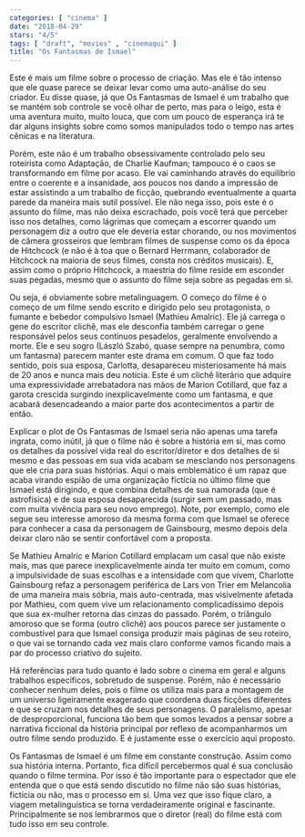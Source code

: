 ```yaml
---
categories: [ "cinema" ]
date: "2018-04-29"
stars: "4/5"
tags: [ "draft", "movies" , "cinemaqui" ]
title: "Os Fantasmas de Ismael"
---
```

Este é mais um filme sobre o processo de criação. Mas ele é tão
intenso que ele quase parece se deixar levar como uma auto-análise do seu
criador. Eu disse quase, já que Os Fantasmas de Ismael é um trabalho
que se mantém sob controle se você olhar de perto, mas para o leigo,
esta é uma aventura muito, muito louca, que com um pouco de esperança
irá te dar alguns insights sobre como somos manipulados todo o tempo
nas artes cênicas e na literatura.

Porém, este não é um trabalho obsessivamente controlado pelo seu
roteirista como Adaptação, de Charlie Kaufman; tampouco é o caos
se transformando em filme por acaso. Ele vai caminhando através do
equilíbrio entre o coerente e a insanidade, aos poucos nos dando a
impressão de estar assistindo a um trabalho de ficção, quebrando
eventualmente a quarta parede da maneira mais sutil possível. Ele não
nega isso, pois este é o assunto do filme, mas não deixa escrachado,
pois você terá que perceber isso nos detalhes, como lágrimas que
começam a escorrer quando um personagem diz a outro que ele deveria
estar chorando, ou nos movimentos de câmera grosseiros que lembram
filmes de suspense como os da época de Hitchcock (e não é à toa que
o Bernard Herrmann, colaborador de Hitchcock na maioria de seus filmes,
consta nos créditos musicais). E, assim como o próprio Hitchcock, a
maestria do filme reside em esconder suas pegadas, mesmo que o assunto
do filme seja sobre as pegadas em si.

Ou seja, é obviamente sobre metalinguagem. O começo do filme é o
começo de um filme sendo escrito e dirigido pelo seu protagonista, o
fumante e bebedor compulsivo Ismael (Mathieu Amalric). Ele já carrega
o gene do escritor clichê, mas ele desconfia também carregar o gene
responsável pelos seus contínuos pesadelos, geralmente envolvendo
a morte. Ele e seu sogro (László Szabó, quase sempre na penumbra,
como um fantasma) parecem manter este drama em comum. O que faz todo
sentido, pois sua esposa, Carlotta, desapareceu misteriosamente há mais
de 20 anos e nunca mais deu notícia. Este é um clichê literário que
adquire uma expressividade arrebatadora nas mãos de Marion Cotillard,
que faz a garota crescida surgindo inexplicavelmente como um fantasma,
e que acabará desencadeando a maior parte dos acontecimentos a partir
de então.

Explicar o plot de Os Fantasmas de Ismael seria não apenas uma tarefa
ingrata, como inútil, já que o filme não é sobre a história em si,
mas como os detalhes da possível vida real do escritor/diretor e dos
detalhes de si mesmo e das pessoas em sua vida acabam se mesclando nos
personagens que ele cria para suas histórias. Aqui o mais emblemático
é um rapaz que acaba virando espião de uma organização fictícia
no último filme que Ismael está dirigindo, e que combina detalhes de
sua namorada (que é astrofísica) e de sua esposa desaparecida (surgir
sem um passado, mas com muita vivência para seu novo emprego). Note,
por exemplo, como ele segue seu interesse amoroso da mesma forma com que
Ismael se oferece para conhecer a casa da personagem de Gainsbourg, mesmo
depois dela deixar claro não se sentir confortável com a proposta.

Se Mathieu Amalric e Marion Cotillard emplacam um casal que não existe
mais, mas que parece inexplicavelmente ainda ter muito em comum, como a
impulsividade de suas escolhas e a intensidade com que vivem, Charlotte
Gainsbourg refaz a personagem periférica de Lars von Trier em Melancolia
de uma maneira mais sóbria, mais auto-centrada, mas visivelmente afetada
por Mathieu, com quem vive um relacionamento complicadíssimo depois
que sua ex-mulher retorna das cinzas do passado. Porém, o triângulo
amoroso que se forma (outro clichê) aos poucos parece ser justamente
o combustível para que Ismael consiga produzir mais páginas de seu
roteiro, o que vai se tornando cada vez mais claro conforme vamos ficando
mais a par do processo criativo do sujeito.

Há referências para tudo quanto é lado sobre o cinema em geral e alguns
trabalhos específicos, sobretudo de suspense. Porém, não é necessário
conhecer nenhum deles, pois o filme os utiliza mais para a montagem de um
universo ligeiramente exagerado que coordena duas ficções diferentes
e que se cruzam nos detalhes de seus personagens. O paralelismo, apesar
de desproporcional, funciona tão bem que somos levados a pensar sobre a
narrativa ficcional da história principal por reflexo de acompanharmos
um outro filme sendo produzido. E é justamente esse o exercício aqui
proposto.

Os Fantasmas de Ismael é um filme em constante construção. Assim como
sua história interna. Portanto, fica difícil percebermos qual é sua
conclusão quando o filme termina. Por isso é tão importante para o
espectador que ele entenda que o que está sendo discutido no filme não
são suas histórias, fictícia ou não, mas o processo em si. Uma vez
que isso fique claro, a viagem metalinguística se torna verdadeiramente
original e fascinante. Principalmente se nos lembrarmos que o diretor
(real) do filme está com tudo isso em seu controle.
